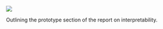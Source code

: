 ![](https://db-feed.s3.amazonaws.com/legacy/cards_jpg-1495122165374.jpeg)

Outlining the prototype section of the report on interpretability.

